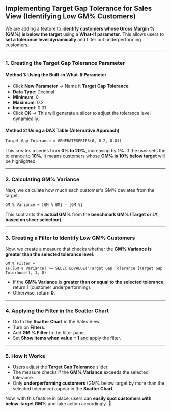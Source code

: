 ## **Implementing Target Gap Tolerance for Sales View (Identifying Low GM% Customers)**  

We are adding a feature to **identify customers whose Gross Margin % (GM%) is below the target** using a **What-If parameter**. This allows users to **set a tolerance level dynamically** and filter out underperforming customers.  

---

### **1. Creating the Target Gap Tolerance Parameter**  

#### **Method 1: Using the Built-in What-If Parameter**  
- Click **New Parameter** → Name it **Target Gap Tolerance**  
- **Data Type**: Decimal  
- **Minimum**: 0  
- **Maximum**: 0.2  
- **Increment**: 0.01  
- Click **OK** → This will generate a slicer to adjust the tolerance level dynamically.  

#### **Method 2: Using a DAX Table (Alternative Approach)**  
```DAX
Target Gap Tolerance = GENERATESERIES(0, 0.2, 0.01)
```
This creates a series from **0% to 20%**, increasing by **1%**. If the user sets the tolerance to **10%**, it means customers whose **GM% is 10% below target** will be highlighted.  

---

### **2. Calculating GM% Variance**  
Next, we calculate how much each customer's GM% deviates from the target.  

```DAX
GM % Variance = [GM % BM] - [GM %]
```
This subtracts the **actual GM%** from the **benchmark GM% (Target or LY, based on slicer selection)**.  

---

### **3. Creating a Filter to Identify Low GM% Customers**  
Now, we create a measure that checks whether the **GM% Variance is greater than the selected tolerance level**.  

```DAX
GM % Filter = 
IF([GM % Variance] >= SELECTEDVALUE('Target Gap Tolerance'[Target Gap Tolerance]), 1, 0)
```
- If the **GM% Variance** is **greater than or equal to the selected tolerance**, return **1** (customer underperforming).  
- Otherwise, return **0**.  

---

### **4. Applying the Filter in the Scatter Chart**  
- Go to the **Scatter Chart** in the Sales View.  
- Turn on **Filters**.  
- Add **GM % Filter** to the filter pane.  
- Set **Show items when value = 1** and apply the filter.  

---

### **5. How It Works**  
- Users adjust the **Target Gap Tolerance** slider.  
- The measure checks if the **GM% Variance** exceeds the selected tolerance.  
- Only **underperforming customers** (GM% below target by more than the selected tolerance) appear in the **Scatter Chart**.  

Now, with this feature in place, users can **easily spot customers with below-target GM%** and take action accordingly. 🚀
